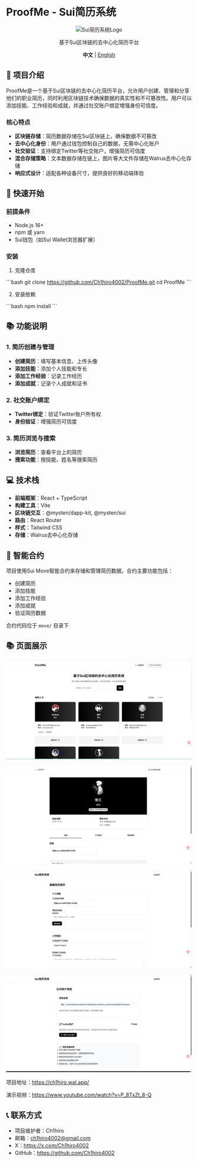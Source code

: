 # ProofMe - Sui简历系统

<p align="center">
  <img src="https://placeholder.svg?height=200&width=200&text=Sui简历系统" alt="Sui简历系统Logo"/>
</p>

<p align="center">
  基于Sui区块链的去中心化简历平台
</p>

<p align="center">
  <strong>中文</strong> | <a href="README.md">English</a>
</p>

## 📖 项目介绍

ProofMe是一个基于Sui区块链的去中心化简历平台，允许用户创建、管理和分享他们的职业简历，同时利用区块链技术确保数据的真实性和不可篡改性。用户可以添加技能、工作经验和成就，并通过社交账户绑定增强身份可信度。

### 核心特点

- **区块链存储**：简历数据存储在Sui区块链上，确保数据不可篡改
- **去中心化身份**：用户通过钱包控制自己的数据，无需中心化账户
- **社交验证**：支持绑定Twitter等社交账户，增强简历可信度
- **混合存储策略**：文本数据存储在链上，图片等大文件存储在Walrus去中心化存储
- **响应式设计**：适配各种设备尺寸，提供良好的移动端体验

## 🚀 快速开始

### 前提条件

- Node.js 16+
- npm 或 yarn
- Sui钱包（如Sui Wallet浏览器扩展）

### 安装

1. 克隆仓库

\`\`\`bash
git clone https://github.com/Ch1hiro4002/ProofMe.git
cd ProofMe
\`\`\`

2. 安装依赖

\`\`\`bash
npm install
\`\`\`

## 📚 功能说明

### 1. 简历创建与管理

- **创建简历**：填写基本信息、上传头像
- **添加技能**：添加个人技能和专长
- **添加工作经验**：记录工作经历
- **添加成就**：记录个人成就和证书

### 2. 社交账户绑定

- **Twitter绑定**：验证Twitter账户所有权
- **身份验证**：增强简历可信度

### 3. 简历浏览与搜索

- **浏览简历**：查看平台上的简历
- **搜索功能**：按技能、姓名等搜索简历

## 💻 技术栈

- **前端框架**：React + TypeScript
- **构建工具**：Vite
- **区块链交互**：@mysten/dapp-kit, @mysten/sui
- **路由**：React Router
- **样式**：Tailwind CSS
- **存储**：Walrus去中心化存储

## 🔗 智能合约

项目使用Sui Move智能合约来存储和管理简历数据。合约主要功能包括：

- 创建简历
- 添加技能
- 添加工作经验
- 添加成就
- 验证简历数据

合约代码位于 `move/` 目录下

## 📚 页面展示

![./doc/images/ProofMe_01.jpg](./doc/images/ProofMe_01.png)

![./doc/images/ProofMe_02.jpg](./doc/images/ProofMe_02.png)

![./doc/images/ProofMe_03.jpg](./doc/images/ProofMe_03.png)

![./doc/images/ProofMe_04.jpg](./doc/images/ProofMe_04.png)

项目地址：https://ch1hiro.wal.app/

演示视频：https://www.youtube.com/watch?v=P_8TxZt_8-Q

## 📞 联系方式

- 项目维护者：Ch1hiro
- 邮箱：ch1hiro4002@gmail.com
- X：https://x.com/Ch1hiro4002
- GitHub：https://github.com/Ch1hiro4002